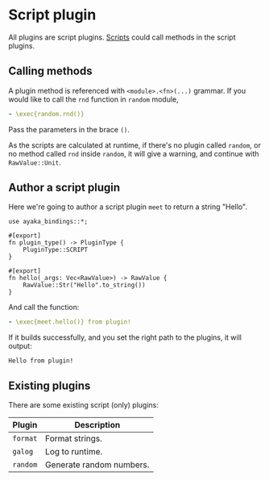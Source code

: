 # Script plugin
All plugins are script plugins.
[Scripts](../config/script.md) could call methods in the script plugins.

## Calling methods
A plugin method is referenced with `<module>.<fn>(...)` grammar.
If you would like to call the `rnd` function in `random` module,
``` yaml
- \exec{random.rnd()}
```
Pass the parameters in the brace `()`.

As the scripts are calculated at runtime, if there's no plugin called `random`,
or no method called `rnd` inside `random`, it will give a warning, and continue with `RawValue::Unit`.

## Author a script plugin
Here we're going to author a script plugin `meet` to return a string "Hello".
``` rust,ignore
use ayaka_bindings::*;

#[export]
fn plugin_type() -> PluginType {
    PluginType::SCRIPT
}

#[export]
fn hello(_args: Vec<RawValue>) -> RawValue {
    RawValue::Str("Hello".to_string())
}
```
And call the function:
``` yaml
- \exec{meet.hello()} from plugin!
```
If it builds successfully, and you set the right path to the plugins, it will output:
``` ignore
Hello from plugin!
```

## Existing plugins
There are some existing script (only) plugins:

| Plugin   | Description              |
| -------- | ------------------------ |
| `format` | Format strings.          |
| `galog`  | Log to runtime.          |
| `random` | Generate random numbers. |
